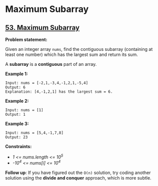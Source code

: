 # Maximum Subarray

## [53. Maximum Subarray](https://leetcode.com/problems/maximum-subarray/)

**Problem statement:**

Given an integer array `nums`, find the contiguous subarray (containing at least one number) which has the largest sum and return its sum.

A **subarray** is a **contiguous** part of an array.

**Example 1:**

```
Input: nums = [-2,1,-3,4,-1,2,1,-5,4]
Output: 6
Explanation: [4,-1,2,1] has the largest sum = 6.
```

**Example 2:**

```
Input: nums = [1]
Output: 1
```

**Example 3:**

```
Input: nums = [5,4,-1,7,8]
Output: 23
```

**Constraints:**

* *1 <= nums.length <= 10<sup>5</sup>*
* *-10<sup>4</sup> <= nums[i] <= 10<sup>4</sup>*

**Follow up**: If you have figured out the `O(n)` solution, try coding another solution using the **divide and conquer** approach, which is more subtle.

